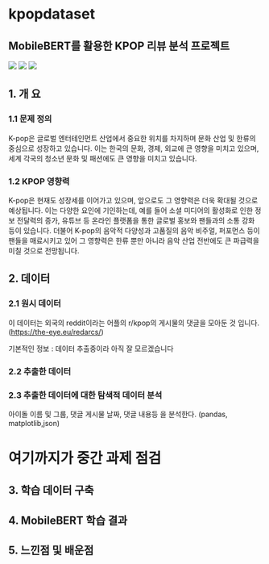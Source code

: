 # kpopdataset
## MobileBERT를 활용한 KPOP 리뷰 분석 프로젝트  
<!-- 
badge icon 참고 사이트
https://github.com/danmadeira/simple-icon-badges
-->
<img src="https://img.shields.io/badge/python-%233776AB.svg?&style=for-the-badge&logo=python&logoColor=white" />
<img src="https://img.shields.io/badge/pytorch-%23EE4C2C.svg?&style=for-the-badge&logo=pytorch&logoColor=white" />
<img src="https://img.shields.io/badge/pycharm-%23000000.svg?&style=for-the-badge&logo=pycharm&logoColor=white" />

## 1. 개 요 
### 1.1 문제 정의
K-pop은 글로벌 엔터테인먼트 산업에서 중요한 위치를 차지하며 문화 산업 및 한류의 중심으로 성장하고 있습니다. 이는 한국의 문화, 경제, 외교에 큰 영향을 미치고 있으며, 세계 각국의 청소년 문화 및 패션에도 큰 영향을 미치고 있습니다.
### 1.2 KPOP 영향력

K-pop은 현재도 성장세를 이어가고 있으며, 앞으로도 그 영향력은 더욱 확대될 것으로 예상됩니다. 이는 다양한 요인에 기인하는데, 예를 들어 소셜 미디어의 활성화로 인한 정보 전달력의 증가, 유튜브 등 온라인 플랫폼을 통한 글로벌 홍보와 팬들과의 소통 강화 등이 있습니다. 더불어 K-pop의 음악적 다양성과 고품질의 음악 비주얼, 퍼포먼스 등이 팬들을 매료시키고 있어 그 영향력은 한류 뿐만 아니라 음악 산업 전반에도 큰 파급력을 미칠 것으로 전망됩니다.

## 2. 데이터
### 2.1 원시 데이터
이 데이터는 외국의 reddit이라는 어플의 r/kpop의 게시물의 댓글을 모아둔 것 입니다.
(https://the-eye.eu/redarcs/)

기본적인 정보 : 데이터 추출중이라 아직 잘 모르겠습니다

### 2.2 추출한 데이터


### 2.3 추출한 데이터에 대한 탐색적 데이터 분석
아이돌 이름 및 그룹, 댓글 게시물 날짜, 댓글 내용등 을 분석한다.
(pandas, matplotlib,json)

# 여기까지가 중간 과제 점검 

## 3. 학습 데이터 구축

## 4. MobileBERT 학습 결과

## 5. 느낀점 및 배운점
